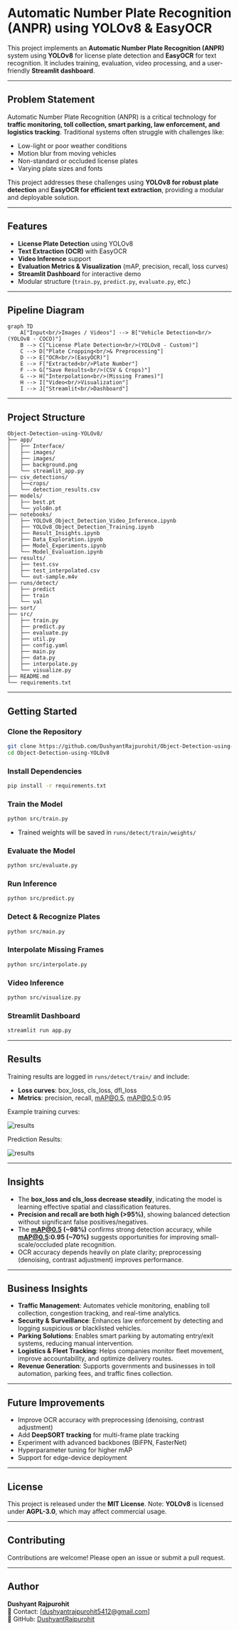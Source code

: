 # Automatic Number Plate Recognition (ANPR) using YOLOv8 & EasyOCR

This project implements an **Automatic Number Plate Recognition (ANPR)** system using **YOLOv8** for license plate detection and **EasyOCR** for text recognition. It includes training, evaluation, video processing, and a user-friendly **Streamlit dashboard**.

---

## Problem Statement
Automatic Number Plate Recognition (ANPR) is a critical technology for **traffic monitoring, toll collection, smart parking, law enforcement, and logistics tracking**. Traditional systems often struggle with challenges like:
- Low-light or poor weather conditions
- Motion blur from moving vehicles
- Non-standard or occluded license plates
- Varying plate sizes and fonts

This project addresses these challenges using **YOLOv8 for robust plate detection** and **EasyOCR for efficient text extraction**, providing a modular and deployable solution.

---

## Features
- **License Plate Detection** using YOLOv8
- **Text Extraction (OCR)** with EasyOCR
- **Video Inference** support
- **Evaluation Metrics & Visualization** (mAP, precision, recall, loss curves)
- **Streamlit Dashboard** for interactive demo
- Modular structure (`train.py`, `predict.py`, `evaluate.py`, etc.)

---

## Pipeline Diagram

```mermaid
graph TD
    A["Input<br/>Images / Videos"] --> B["Vehicle Detection<br/>(YOLOv8 - COCO)"]
    B --> C["License Plate Detection<br/>(YOLOv8 - Custom)"]
    C --> D["Plate Cropping<br/>& Preprocessing"]
    D --> E["OCR<br/>(EasyOCR)"]
    E --> F["Extracted<br/>Plate Number"]
    F --> G["Save Results<br/>(CSV & Crops)"]
    G --> H["Interpolation<br/>(Missing Frames)"]
    H --> I["Video<br/>Visualization"]
    I --> J["Streamlit<br/>Dashboard"]
```

---

## Project Structure
```
Object-Detection-using-YOLOv8/
├── app/
│   ├── Interface/
│   ├── images/
│   ├── images/
│   ├── background.png
│   └── streamlit_app.py
├── csv_detections/
│   ├──crops/
│   └── detection_results.csv
├── models/
│   ├── best.pt
│   └── yolo8n.pt
├── notebooks/
│   ├── YOLOv8_Object_Detection_Video_Inference.ipynb
│   ├── YOLOv8_Object_Detection_Training.ipynb
│   ├── Result_Insights.ipynb
│   ├── Data_Exploration.ipynb
│   ├── Model_Experiments.ipynb
│   └── Model_Evaluation.ipynb
├── results/
│   ├── test.csv
│   ├── test_interpolated.csv
│   └── out-sample.m4v
├── runs/detect/
│   ├── predict
│   ├── train
│   └── val
├── sort/
├── src/             
│   ├── train.py        
│   ├── predict.py     
│   ├── evaluate.py     
│   ├── util.py        
│   ├── config.yaml
│   ├── main.py
│   ├── data.py
│   ├── interpolate.py
│   └── visualize.py
├── README.md     
└── requirements.txt       
```

---

## Getting Started

### Clone the Repository
```bash
git clone https://github.com/DushyantRajpurohit/Object-Detection-using-YOLOv8.git
cd Object-Detection-using-YOLOv8
```

### Install Dependencies
```bash
pip install -r requirements.txt
```

### Train the Model
```bash
python src/train.py
```
- Trained weights will be saved in `runs/detect/train/weights/`

### Evaluate the Model
```bash
python src/evaluate.py
```

### Run Inference
```bash
python src/predict.py
```

### Detect & Recognize Plates
```bash
python src/main.py
```

### Interpolate Missing Frames
```bash
python src/interpolate.py
```

### Video Inference
```bash
python src/visualize.py
```

### Streamlit Dashboard
```bash
streamlit run app.py
```

---

## Results

Training results are logged in `runs/detect/train/` and include:
- **Loss curves**: box_loss, cls_loss, dfl_loss
- **Metrics**: precision, recall, mAP@0.5, mAP@0.5:0.95

Example training curves:

![results](runs/detect/train/results.png)

Prediction Results:

![results](runs/detect/predict/0002a5b67e5f0909_jpg.rf.07ca41e79eb878b14032f650f34d0967.jpg)


---

## Insights
- The **box_loss and cls_loss decrease steadily**, indicating the model is learning effective spatial and classification features.
- **Precision and recall are both high (>95%)**, showing balanced detection without significant false positives/negatives.
- The **mAP@0.5 (~98%)** confirms strong detection accuracy, while **mAP@0.5:0.95 (~70%)** suggests opportunities for improving small-scale/occluded plate recognition.
- OCR accuracy depends heavily on plate clarity; preprocessing (denoising, contrast adjustment) improves performance.

---

## Business Insights
- **Traffic Management**: Automates vehicle monitoring, enabling toll collection, congestion tracking, and real-time analytics.
- **Security & Surveillance**: Enhances law enforcement by detecting and logging suspicious or blacklisted vehicles.
- **Parking Solutions**: Enables smart parking by automating entry/exit systems, reducing manual intervention.
- **Logistics & Fleet Tracking**: Helps companies monitor fleet movement, improve accountability, and optimize delivery routes.
- **Revenue Generation**: Supports governments and businesses in toll automation, parking fees, and traffic fines collection.

---

## Future Improvements
- Improve OCR accuracy with preprocessing (denoising, contrast adjustment)
- Add **DeepSORT tracking** for multi-frame plate tracking
- Experiment with advanced backbones (BiFPN, FasterNet)
- Hyperparameter tuning for higher mAP
- Support for edge-device deployment

---

## License
This project is released under the **MIT License**. Note: **YOLOv8** is licensed under **AGPL-3.0**, which may affect commercial usage.

---

## Contributing
Contributions are welcome! Please open an issue or submit a pull request.

---

## Author
**Dushyant Rajpurohit**  
📧 Contact: [dushyantrajpurohit5412@gmail.com]  
🔗 GitHub: [DushyantRajpurohit](https://github.com/DushyantRajpurohit)

